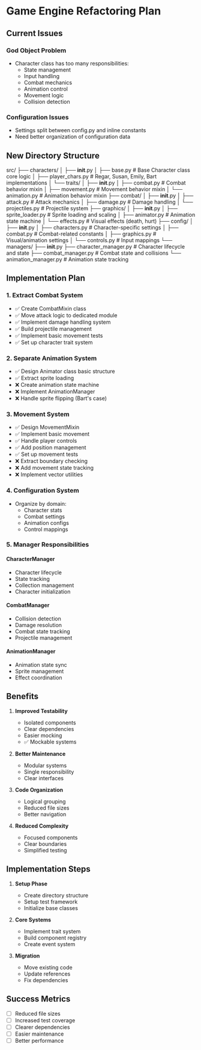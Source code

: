 # Game Engine Refactoring Plan

## Current Issues

### God Object Problem
- Character class has too many responsibilities:
  - State management
  - Input handling
  - Combat mechanics
  - Animation control
  - Movement logic
  - Collision detection

### Configuration Issues
- Settings split between config.py and inline constants
- Need better organization of configuration data

## New Directory Structure

src/
├── characters/
│   ├── __init__.py
│   ├── base.py                # Base Character class core logic
│   ├── player_chars.py        # Regar, Susan, Emily, Bart implementations
│   └── traits/
│       ├── __init__.py
│       ├── combat.py          # Combat behavior mixin
│       ├── movement.py        # Movement behavior mixin
│       └── animation.py       # Animation behavior mixin
├── combat/
│   ├── __init__.py
│   ├── attack.py             # Attack mechanics
│   ├── damage.py             # Damage handling
│   └── projectiles.py        # Projectile system
├── graphics/
│   ├── __init__.py
│   ├── sprite_loader.py      # Sprite loading and scaling
│   ├── animator.py           # Animation state machine
│   └── effects.py            # Visual effects (death, hurt)
├── config/
│   ├── __init__.py
│   ├── characters.py         # Character-specific settings
│   ├── combat.py             # Combat-related constants
│   ├── graphics.py           # Visual/animation settings
│   └── controls.py           # Input mappings
└── managers/
    ├── __init__.py
    ├── character_manager.py  # Character lifecycle and state
    ├── combat_manager.py     # Combat state and collisions
    └── animation_manager.py  # Animation state tracking

## Implementation Plan

### 1. Extract Combat System
- ✅ Create CombatMixin class
- ✅ Move attack logic to dedicated module
- ✅ Implement damage handling system  
- ✅ Build projectile management
- ✅ Implement basic movement tests
- ✅ Set up character trait system

### 2. Separate Animation System
- ✅ Design Animator class basic structure
- ✅ Extract sprite loading
- ❌ Create animation state machine
- ❌ Implement AnimationManager
- ❌ Handle sprite flipping (Bart's case)

### 3. Movement System
- ✅ Design MovementMixin
- ✅ Implement basic movement
- ✅ Handle player controls
- ✅ Add position management
- ✅ Set up movement tests
- ❌ Extract boundary checking
- ❌ Add movement state tracking
- ❌ Implement vector utilities

### 4. Configuration System
- Organize by domain:
  - Character stats
  - Combat settings
  - Animation configs
  - Control mappings

### 5. Manager Responsibilities

#### CharacterManager
- Character lifecycle
- State tracking
- Collection management
- Character initialization

#### CombatManager
- Collision detection
- Damage resolution
- Combat state tracking
- Projectile management

#### AnimationManager
- Animation state sync
- Sprite management
- Effect coordination

## Benefits

1. **Improved Testability**
   - Isolated components
   - Clear dependencies
   - Easier mocking
   - ✅ Mockable systems

2. **Better Maintenance**
   - Modular systems
   - Single responsibility
   - Clear interfaces

3. **Code Organization**
   - Logical grouping
   - Reduced file sizes
   - Better navigation

4. **Reduced Complexity**
   - Focused components
   - Clear boundaries
   - Simplified testing

## Implementation Steps

1. **Setup Phase**
   - Create directory structure
   - Setup test framework
   - Initialize base classes

2. **Core Systems**
   - Implement trait system
   - Build component registry
   - Create event system

3. **Migration**
   - Move existing code
   - Update references
   - Fix dependencies

## Success Metrics

- [ ] Reduced file sizes
- [ ] Increased test coverage
- [ ] Clearer dependencies
- [ ] Easier maintenance
- [ ] Better performance